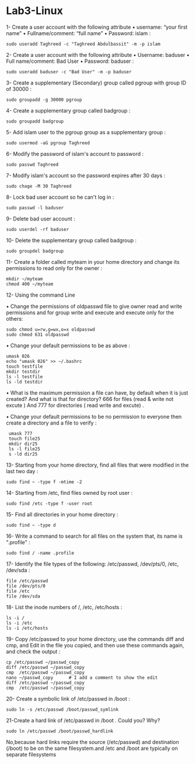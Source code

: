 # Lab3-Linux
1- Create a user account with the following attribute
• username: “your first name” 
• Fullname/comment: “full name” 
• Password: islam : 

    sudo useradd Taghreed -c "Taghreed Abdulbassit" -m -p islam

2- Create a user account with the following attribute 
• Username: baduser 
• Full name/comment: Bad User
• Password: baduser : 

    sudo useradd baduser -c "Bad User" -m -p baduser

3- Create a supplementary (Secondary) group called pgroup with group ID of 30000 : 

    sudo groupadd -g 30000 pgroup

4- Create a supplementary group called badgroup : 

    sudo groupadd badgroup

5- Add islam user to the pgroup group as a supplementary group : 

    sudo usermod -aG pgroup Taghreed

6- Modify the password of islam's account to password : 

    sudo passwd Taghreed

7- Modify islam's account so the password expires after 30 days : 

    sudo chage -M 30 Taghreed

8- Lock bad user account so he can't log in : 

    sudo passwd -l baduser

9- Delete bad user account : 

    sudo userdel -rf baduser

10- Delete the supplementary group called badgroup : 

    sudo groupdel badgroup

11- Create a folder called myteam in your home directory and change its permissions to read only for the owner :

    mkdir ~/myteam
    chmod 400 ~/myteam

12- Using the command Line 

• Change the permissions of oldpasswd file to give owner read and write permissions and for group write and execute and execute only for the others: 

    sudo chmod u=rw,g=wx,o=x oldpasswd
    sudo chmod 631 oldpasswd
    
• Change your default permissions to be as above : 

    umask 026
    echo "umask 026" >> ~/.bashrc
    touch testfile
    mkdir testdir
    ls -l testfile
    ls -ld testdir
    
• What is the maximum permission a file can have, by default when it is just created? And what is that for directory? 666 for files (read & write not excute ) And 777 for directories ( read write and excute) .

• Change your default permissions to be no permission to everyone then create a directory and a file to verify : 

     umask 777
     touch file25
     mkdir dir25
     ls -l file25
     s -ld dir25

 13- Starting from your home directory, find all files that were modified in the last two day : 

    sudo find ~ -type f -mtime -2

 14- Starting from /etc, find files owned by root user : 

    sudo find /etc -type f -user root

 15- Find all directories in your home directory : 

    sudo find ~ -type d

 16- Write a command to search for all files on the system that, its name is ".profile" : 

    sudo find / -name .profile

  17- Identify the file types of the following: /etc/passwd, /dev/pts/0, /etc, /dev/sda : 

    file /etc/passwd
    file /dev/pts/0
    file /etc
    file /dev/sda

18- List the inode numbers of /, /etc, /etc/hosts  : 

    ls -i /
    ls -i /etc
    ls -i /etc/hosts

19- Copy /etc/passwd to your home directory, use the commands diff and cmp, and Edit in the file you copied, and then use these commands again, and check the output : 

    cp /etc/passwd ~/passwd_copy
    diff /etc/passwd ~/passwd_copy
    cmp  /etc/passwd ~/passwd_copy
    nano ~/passwd_copy      # I add a comment to show the edit 
    diff /etc/passwd ~/passwd_copy
    cmp  /etc/passwd ~/passwd_copy

20- Create a symbolic link of /etc/passwd in /boot : 

    sudo ln -s /etc/passwd /boot/passwd_symlink

21-Create a hard link of /etc/passwd in /boot . Could you? Why?

    sudo ln /etc/passwd /boot/passwd_hardlink 
No,because hard links require the source (/etc/passwd) and destination (/boot) to be on the same filesystem.and /etc and /boot are typically on separate filesystems










